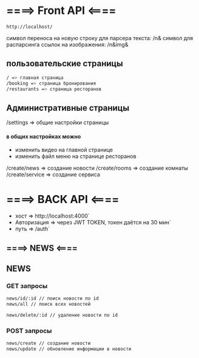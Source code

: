 # ====> Front API <====

`http://localhost/`

символ переноса на новую строку для парсера текста: /n&
символ для распарсинга ссылок на изображения: /n&img&


## пользовательские страницы

```bash
/ => главная страница
/booking => страница бронирования
/restaurants => страница ресторанов
```

## Административные страницы

/settings => общие настройки страницы

#### в общих настройках можно

- изменить видео на главной странице
- изменить файл меню на странице ресторанов

/create/news => создание новости
/create/rooms => создание комнаты
/create/service => создание сервиса

# ====> BACK API <====

- хост => http://localhost:4000`
- Авторизация => через JWT TOKEN, токен даётся на 30 мин`
- путь => /auth`

## ====> NEWS <====

## NEWS

### GET запросы

```bash
news/id/:id // поиск новости по id
news/all // поиск всех новостей

news/delete/:id // удаление новости по id
```

### POST запросы

```bash
news/create // создание новости
news/update // обновление информации в новости
```
